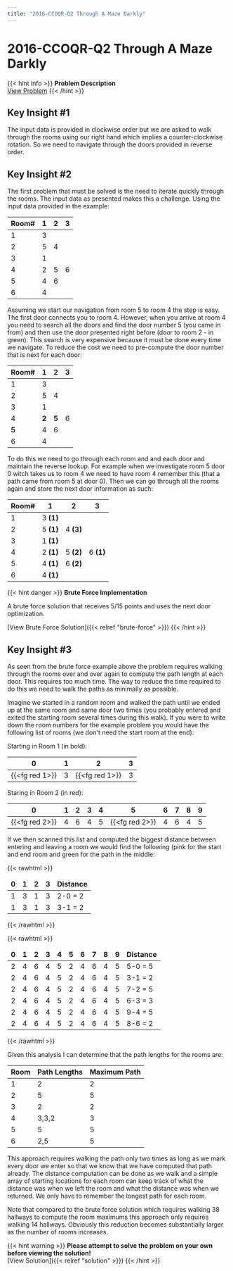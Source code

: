 ```yaml
---
title: "2016-CCOQR-Q2 Through A Maze Darkly"
---
```


# 2016-CCOQR-Q2 Through A Maze Darkly

{{< hint info >}}
**Problem Description**  
[View Problem](https://cemc.uwaterloo.ca/contests/computing/2016/CCOQR/maze.pdf)
{{< /hint >}}

## Key Insight #1

The input data is provided in clockwise order but we are asked to walk through the rooms using our right hand which implies a counter-clockwise rotation. So we need to navigate through the doors provided in reverse order.

## Key Insight #2

The first problem that must be solved is the need to iterate quickly through the rooms. The input data as presented makes this a challenge. Using the input data provided in the example:

| Room# | 1 | 2 | 3 |
|-------|---|---|---|
| 1     | 3 |   |   |
| 2     | 5 | 4 |   |
| 3     | 1 |   |   |
| 4     | 2 | 5 | 6 |
| 5     | 4 | 6 |   |
| 6     | 4 |   |   |

Assuming we start our navigation from room 5 to room 4 the step is easy. The first door connects you to room 4. However, when you arrive at room 4 you need to search all the doors and find the door number 5 (you came in from) and then use the door presented right before (door to room 2 - in green). This search is very expensive because it must be done every time we navigate. To reduce the cost we need to pre-compute the door number that is next for each door:

| Room# | 1     | 2     | 3 |
|-------|-------|-------|---|
| 1     | 3     |       |   |
| 2     | 5     | 4     |   |
| 3     | 1     |       |   |
| 4     | **2** | **5** | 6 |
| **5** | 4     | 6     |   |
| 6     | 4     |       |   |

To do this we need to go through each room and and each door and maintain the reverse lookup. For example when we investigate room 5 door 0 witch takes us to room 4 we need to have room 4 remember this (that a path came from room 5 at door 0). Then we can go through all the rooms again and store the next door information as such:

| Room# | 1         | 2         | 3         |
|-------|-----------|-----------|-----------|
| 1     | 3 **(1)** |           |           |
| 2     | 5 **(1)** | 4 **(3)** |           |
| 3     | 1 **(1)** |           |           |
| 4     | 2 **(1)** | 5 **(2)** | 6 **(1)** |
| 5     | 4 **(1)** | 6 **(2)** |           |
| 6     | 4 **(1)** |           |           |

{{< hint danger >}}
**Brute Force Implementation**

A brute force solution that receives 5/15 points and uses the next door optimization.

[View Brute Force Solution]({{< relref "brute-force" >}})
{{< /hint >}}

## Key Insight #3

As seen from the brute force example above the problem requires walking through the rooms over and over again to compute the path length at each door. This requires too much time. The way to reduce the time required to do this we need to walk the paths as minimally as possible.

Imagine we started in a random room and walked the path until we ended up at the same room and same door two times (you probably entered and exited the starting room several times during this walk). If you were to write down the room numbers for the example problem you would have the following list of rooms (we don't need the start room at the end):

Starting in Room 1 (in bold):

| 0              | 1 | 2              | 3 |
|----------------|---|----------------|---|
| {{<fg red 1>}} | 3 | {{<fg red 1>}} | 3 |

Staring in Room 2 (in red):

| 0              | 1 | 2 | 3 | 4 | 5              | 6 | 7 | 8 | 9 |
|----------------|---|---|---|---|----------------|---|---|---|---|
| {{<fg red 2>}} | 4 | 6 | 4 | 5 | {{<fg red 2>}} | 4 | 6 | 4 | 5 |

If we then scanned this list and computed the biggest distance between entering and leaving a room we would find the following (pink for the start and end room and green for the path in the middle:

{{< rawhtml >}}
<table>
<thead>
	<tr>
		<td><b>0</b></td>
		<td><b>1</b></td>
		<td><b>2</b></td>
		<td><b>3</b></td>
		<td><b>Distance</b></td>
	</tr>
</thead>
<tbody>
	<tr>
		<td class="highlight-red">1</td>
		<td class="highlight-green">3</td>
		<td class="highlight-red">1</td>
		<td>3</td>
		<td>2-0 = 2</td>
	</tr>
	<tr>
		<td>1</td>
		<td class="highlight-red">3</td>
		<td class="highlight-green">1</td>
		<td class="highlight-red">3</td>
		<td>3-1 = 2</td>
	</tr>
</tbody>
</table>
{{< /rawhtml >}}

{{< rawhtml >}}
<table>
<thead>
	<tr>
		<td><b>0</b></td>
		<td><b>1</b></td>
		<td><b>2</b></td>
		<td><b>3</b></td>
		<td><b>4</b></td>
		<td><b>5</b></td>
		<td><b>6</b></td>
		<td><b>7</b></td>
		<td><b>8</b></td>
		<td><b>9</b></td>
		<td><b>Distance</b></td>
	</tr>
</thead>
<tbody>
	<tr>
		<td class="highlight-red">2</td>
		<td class="highlight-green">4</td>
		<td class="highlight-green">6</td>
		<td class="highlight-green">4</td>
		<td class="highlight-green">5</td>
		<td class="highlight-red">2</td>
		<td>4</td>
		<td>6</td>
		<td>4</td>
		<td>5</td>
		<td>5-0 = 5</td>
	</tr>
	<tr>
		<td>2</td>
		<td class="highlight-red">4</td>
		<td class="highlight-green">6</td>
		<td class="highlight-red">4</td>
		<td>5</td>
		<td>2</td>
		<td>4</td>
		<td>6</td>
		<td>4</td>
		<td>5</td>
		<td>3-1 = 2</td>
	</tr>
	<tr>
		<td>2</td>
		<td>4</td>
		<td class="highlight-red">6</td>
		<td class="highlight-green">4</td>
		<td class="highlight-green">5</td>
		<td class="highlight-green">2</td>
		<td class="highlight-green">4</td>
		<td class="highlight-red">6</td>
		<td>4</td>
		<td>5</td>
		<td>7-2 = 5</td>
	</tr>
	<tr>
		<td>2</td>
		<td>4</td>
		<td>6</td>
		<td class="highlight-red">4</td>
		<td class="highlight-green">5</td>
		<td class="highlight-green">2</td>
		<td class="highlight-red">4</td>
		<td>6</td>
		<td>4</td>
		<td>5</td>
		<td>6-3 = 3</td>
	</tr>
	<tr>
		<td>2</td>
		<td>4</td>
		<td>6</td>
		<td>4</td>
		<td class="highlight-red">5</td>
		<td class="highlight-green">2</td>
		<td class="highlight-green">4</td>
		<td class="highlight-green">6</td>
		<td class="highlight-green">4</td>
		<td class="highlight-red">5</td>
		<td>9-4 = 5</td>
	</tr>
	<tr>
		<td>2</td>
		<td>4</td>
		<td>6</td>
		<td>4</td>
		<td>5</td>
		<td>2</td>
		<td class="highlight-red">4</td>
		<td class="highlight-green">6</td>
		<td class="highlight-red">4</td>
		<td>5</td>
		<td>8-6 = 2</td>
	</tr>
</tbody>
</table>
{{< /rawhtml >}}

Given this analysis I can determine that the path lengths for the rooms are:

| Room | Path Lengths | Maximum Path |
|------|--------------|--------------|
| 1    | 2            | 2            |
| 2    | 5            | 5            |
| 3    | 2            | 2            |
| 4    | 3,3,2        | 3            |
| 5    | 5            | 5            |
| 6    | 2,5          | 5            |

This approach requires walking the path only two times as long as we mark every door we enter so that we know that we have computed that path already. The distance computation can be done as we walk and a simple array of starting locations for each room can keep track of what the distance was when we left the room and what the distance was when we returned. We only have to remember the longest path for each room.

Note that compared to the brute force solution which requires walking 38 hallways to compute the room maximums this approach only requires walking 14 hallways. Obviously this reduction becomes substantially larger as the number of rooms increases.

{{< hint warning >}}
**Please attempt to solve the problem on your own before viewing the solution!**  
[View Solution]({{< relref "solution" >}})
{{< /hint >}}
